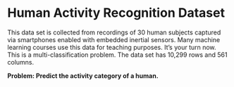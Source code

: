 # Human Activity Recognition Dataset

This data set is collected from recordings of 30 human subjects captured via smartphones enabled with embedded inertial sensors. Many machine learning courses use this data for teaching purposes. It’s your turn now. This is a multi-classification problem. The data set has 10,299 rows and 561 columns.

<b> Problem: Predict the activity category of a human.
